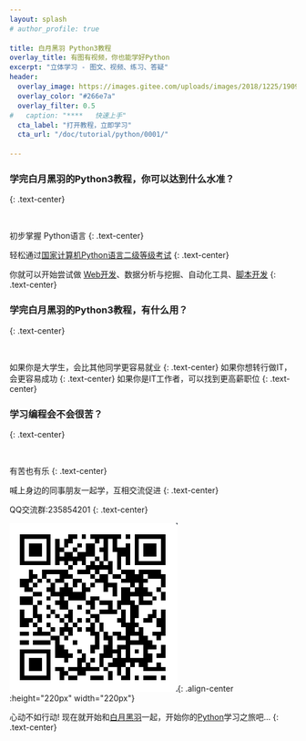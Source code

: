 ```yaml
---
layout: splash
# author_profile: true

title: 白月黑羽 Python3教程
overlay_title: 有图有视频，你也能学好Python
excerpt: "立体学习 - 图文、视频、练习、答疑"
header:
  overlay_image: https://images.gitee.com/uploads/images/2018/1225/190921_df47668d_2066991.jpeg
  overlay_color: "#266e7a"
  overlay_filter: 0.5
#   caption: "****   快速上手"
  cta_label: "打开教程，立即学习"
  cta_url: "/doc/tutorial/python/0001/"

---
```




### 学完白月黑羽的Python3教程，你可以达到什么水准？
{: .text-center}

<br>

初步掌握 Python语言
{: .text-center}

轻松通过[国家计算机Python语言二级等级考试](http://www.baiyueheiyu.com/doc/blog/python/2019010501/)
{: .text-center}
  
你就可以开始尝试做 [Web开发](http://www.baiyueheiyu.com/doc/tutorial/django/01/)、数据分析与挖掘、自动化工具、[脚本开发](http://www.baiyueheiyu.com/doc/tutorial/selenium/01introduction/)
{: .text-center}
  


### 学完白月黑羽的Python3教程，有什么用？
{: .text-center}

<br>

如果你是大学生，会比其他同学更容易就业
{: .text-center}
如果你想转行做IT， 会更容易成功
{: .text-center}
如果你是IT工作者，可以找到更高薪职位
{: .text-center}


### 学习编程会不会很苦？
{: .text-center}

<br>

有苦也有乐
{: .text-center}

喊上身边的同事朋友一起学，互相交流促进
{: .text-center}

QQ交流群:235854201
{: .text-center}

![QQ群](/assets/images/qqgroup2.png){: .align-center :height="220px" width="220px"}

心动不如行动!  现在就开始和[白月黑羽](/index)一起，开始你的[Python](/doc/tutorial/python/0001/)学习之旅吧...
{: .text-center}

<!-- [打开教程，学习知识](/doc/tutorial/python/0001/){: .btn .btn--info .btn--large}

[通过练习，加深体会](/doc/prac/python/0001/){: .btn .btn--danger .btn--large}

[进群交流:235854201](/doc/aboutforum){: .btn .btn--success .btn--large} -->

<!-- <a href="/doc/tutorial/python/home/" class="btn btn--info .btn--x-large">
打开教程，学习知识</a>

<a href="/doc/prac/python/0001/" class="btn btn--danger .btn--x-large">
通过练习，加深体会</a>

<a href="/doc/aboutforum" class="btn btn--success .btn--x-large">
进入论坛，交流解惑</a> -->

